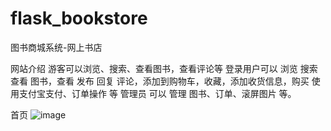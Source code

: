 # flask_bookstore
图书商城系统-网上书店

网站介绍
游客可以浏览、搜索、查看图书，查看评论等
登录用户可以 浏览 搜索 查看 图书，查看 发布 回复 评论，添加到购物车，收藏，添加收货信息，购买 使用支付宝支付、订单操作 等
管理员 可以 管理 图书、订单、滚屏图片 等。

首页
![image](http://github.com/itmyhome2013/readme_add_pic/raw/master/images/nongshalie.jpg)
